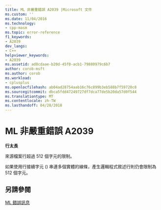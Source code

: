 ```yaml
---
title: ML 非嚴重錯誤 A2039 |Microsoft 文件
ms.custom: ''
ms.date: 11/04/2016
ms.technology:
- cpp-masm
ms.topic: error-reference
f1_keywords:
- A2039
dev_langs:
- C++
helpviewer_keywords:
- A2039
ms.assetid: ad8cdaae-b20d-45f0-acb1-79880979c6b7
author: corob-msft
ms.author: corob
ms.workload:
- cplusplus
ms.openlocfilehash: ab04ad28754aab16c76c899b3eb588b7f59720c8
ms.sourcegitcommit: dbca5fdd47249727df7dca77de5b20da57d0f544
ms.translationtype: MT
ms.contentlocale: zh-TW
ms.lasthandoff: 04/28/2018
---
```

# <a name="ml-nonfatal-error-a2039"></a>ML 非嚴重錯誤 A2039
**行太長**  
  
 來源檔案行超過 512 個字元的限制。  
  
 如果使用行接續字元 (\) 串連多個實體的線條，產生邏輯程式敘述行則仍會限制為 512 個字元。  
  
## <a name="see-also"></a>另請參閱  
 [ML 錯誤訊息](../../assembler/masm/ml-error-messages.md)